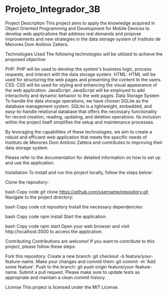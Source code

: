 # Projeto_Integrador_3B

Project Description
This project aims to apply the knowledge acquired in Object Oriented Programming and Development for Mobile Devices to develop web applications that address real demands and propose improvements and new strategies in the data storage system of Instituto de Menores Dom Antônio Zattera.

Technologies Used
The following technologies will be utilized to achieve the proposed objective:

PHP: PHP will be used to develop the system's business logic, process requests, and interact with the data storage system.
HTML: HTML will be used for structuring the web pages and presenting the content to the users.
CSS: CSS will be used for styling and enhancing the visual appearance of the web application.
JavaScript: JavaScript will be employed to add interactivity and dynamic behavior to the web pages.
Data Storage System
To handle the data storage operations, we have chosen SQLite as the database management system. SQLite is a lightweight, embedded, and easy-to-handle relational database that offers the necessary functionality for record creation, reading, updating, and deletion operations. Its inclusion within the project itself simplifies the setup and maintenance processes.

By leveraging the capabilities of these technologies, we aim to create a robust and efficient web application that meets the specific needs of Instituto de Menores Dom Antônio Zattera and contributes to improving their data storage system.

Please refer to the documentation for detailed information on how to set up and use the application.

Installation
To install and run this project locally, follow the steps below:

Clone the repository:

bash
Copy code
git clone https://github.com/username/repository.git
Navigate to the project directory:

bash
Copy code
cd repository
Install the necessary dependencies:

bash
Copy code
npm install
Start the application:

bash
Copy code
npm start
Open your web browser and visit http://localhost:3000 to access the application.

Contributing
Contributions are welcome! If you want to contribute to this project, please follow these steps:

Fork this repository.
Create a new branch: git checkout -b feature/your-feature-name.
Make your changes and commit them: git commit -m 'Add some feature'.
Push to the branch: git push origin feature/your-feature-name.
Submit a pull request.
Please make sure to update tests as appropriate and maintain a clean commit history.

License
This project is licensed under the MIT License.
